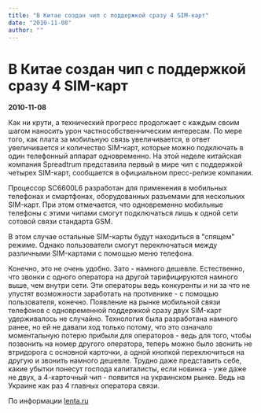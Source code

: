 ```yaml
---
title: "В Китае создан чип с поддержкой сразу 4 SIM-карт"
date: "2010-11-08"
author: ""
---
```


# В Китае создан чип с поддержкой сразу 4 SIM-карт

**2010-11-08** 

Как ни крути, а технический прогресс продолжает с каждым своим шагом наносить урон частнособственническим интересам. По мере того, как плата за мобильную связь увеличивается, в ответ увеличивается и количество SIM-карт, которые можно подключать в один телефонный аппарат одновременно. На этой неделе китайская компания Spreadtrum представила первый в мире чип с поддержкой четырех SIM-карт, сообщается в официальном пресс-релизе компании.

Процессор SC6600L6 разработан для применения в мобильных телефонах и смартфонах, оборудованных разъемами для нескольких SIM-карт. При этом отмечается, что одновременно мобильные телефоны с этими чипами смогут подключаться лишь к одной сети сотовой связи стандарта GSM.

В этом случае остальные SIM-карты будут находиться в "спящем" режиме. Однако пользователи смогут переключаться между различными SIM-картами с помощью меню телефона.

Конечно, это не очень удобно. Зато - намного дешевле. Естественно, что звонки с одного оператора на другой тарифицируются намного выше, чем внутри сети. Эти операторы ведь конкуренты и ни за что не упустят возможности заработать на противнике - с помощью пользователя, конечно. Появление на рынке мобильной связи телефонов с одновременной поддержкой сразу двух SIM-карт удерживалось не случайно. Технология была разработана намного ранее, но ей не давали ход только потому, что это означало моментальную потерю прибыли для операторов - ведь для того, чтобы позвонить на номер другого оператора, теперь можно было звонить не втридорога с основной карточки, а одной кнопкой переключиться на другую и звонить намного дешевле. Трудно даже представить себе, какие убытки понесут господа капиталисты, если новинка - уже даже не двух, а 4-карточный чип - появится на украинском рынке. Ведь на Украине как раз 4 главных оператора связи.

По информации [lenta.ru ](http://lenta.ru/news/2010/11/02/quadsim/)